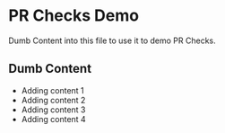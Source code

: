 # PR Checks Demo

Dumb Content into this file to use it to demo PR Checks.

## Dumb Content

- Adding content 1
- Adding content 2
- Adding content 3
- Adding content 4
